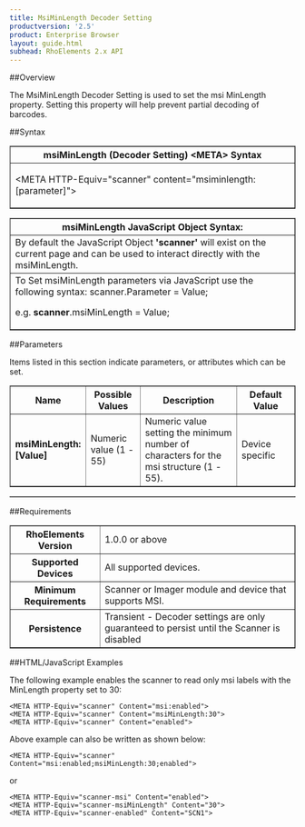 ```yaml
---
title: MsiMinLength Decoder Setting
productversion: '2.5'
product: Enterprise Browser
layout: guide.html
subhead: RhoElements 2.x API
---
```


##Overview

The MsiMinLength Decoder Setting is used to set the msi MinLength property. Setting this property will help prevent partial decoding of barcodes.

##Syntax

<table class="facelift" style="width:100%" border="1" padding="5px"> <tr><th class="tableHeading">msiMinLength (Decoder Setting) &lt;META&gt; Syntax
</th></tr><tr><td class="clsSyntaxCells clsOddRow"><p>&lt;META HTTP-Equiv="scanner" content="msiminlength:[parameter]"&gt;</p></td></tr></table>
<table class="facelift" style="width:100%" border="1" padding="5px"> <tr><th class="tableHeading">msiMinLength JavaScript Object Syntax:</th></tr><tr><td class="clsSyntaxCells clsOddRow">
By default the JavaScript Object <b>'scanner'</b> will exist on the current page and can be used to interact directly with the msiMinLength.
</td></tr><tr><td class="clsSyntaxCells clsEvenRow">
To Set msiMinLength parameters via JavaScript use the following syntax: scanner.Parameter = Value;
<P />e.g. <b>scanner</b>.msiMinLength = Value;
</td></tr></table>

##Parameters


Items listed in this section indicate parameters, or attributes which can be set.
<table class="facelift" style="width:100%" border="1" padding="5px"> <col width="20%" /><col width="20%" /><col width="38%" /><col width="22%" /><tr><th class="tableHeading">Name</th><th class="tableHeading">Possible Values</th><th class="tableHeading">Description</th><th class="tableHeading">Default Value</th></tr><tr><td class="clsSyntaxCells clsOddRow"><b>msiMinLength:[Value]
</b></td><td class="clsSyntaxCells clsOddRow">Numeric value (1 - 55)</td><td class="clsSyntaxCells clsOddRow">Numeric value setting the minimum number of characters for the msi structure (1 - 55).</td><td class="clsSyntaxCells clsOddRow">Device specific</td></tr></table>
<table class="facelift" style="width:100%" border="1" padding="5px"> <col width="78%" /><col width="8%" /><col width="1%" /><col width="5%" /><col width="1%" /><col width="5%" /><col width="2%" /></table>





##Requirements

<table class="facelift" style="width:100%" border="1" padding="5px"> <tr><th class="tableHeading">RhoElements Version</th><td class="clsSyntaxCell clsEvenRow">1.0.0 or above
</td></tr><tr><th class="tableHeading">Supported Devices</th><td class="clsSyntaxCell clsOddRow">All supported devices.</td></tr><tr><th class="tableHeading">Minimum Requirements</th><td class="clsSyntaxCell clsOddRow">Scanner or Imager module and device that supports MSI.</td></tr><tr><th class="tableHeading">Persistence</th><td class="clsSyntaxCell clsEvenRow">Transient - Decoder settings are only guaranteed to persist until the Scanner is disabled</td></tr></table>


##HTML/JavaScript Examples

The following example enables the scanner to read only msi labels with the MinLength property set to 30:

	<META HTTP-Equiv="scanner" Content="msi:enabled">
	<META HTTP-Equiv="scanner" Content="msiMinLength:30">
	<META HTTP-Equiv="scanner" Content="enabled">
	
Above example can also be written as shown below:

	<META HTTP-Equiv="scanner" Content="msi:enabled;msiMinLength:30;enabled">
	
or

	<META HTTP-Equiv="scanner-msi" Content="enabled">
	<META HTTP-Equiv="scanner-msiMinLength" Content="30">
	<META HTTP-Equiv="scanner-enabled" Content="SCN1">
	





